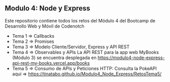 ## Modulo 4: Node y Express
Este repositorio contiene todos los retos del Módulo 4 del Bootcamp de Desarrollo Web y Móvil de Codenotch
- Tema 1 => Callbacks
- Tema 2 => Promises
- Tema 3 => Modelo Cliente/Servidor, Express y API REST
- Tema 4 => Observables y APIs
La API REST para la app web MyBooks (Módulo 3) se encuentra desplegada en https://modulo4-node-express-api-rest-my-books.vercel.app/books
- Tema 5 => Consumo de APIs y Peticiones HTTP: Consulta la PokeAPI aquí => https://tinatabo.github.io/Modulo4_Node_Express/RetosTema5/
